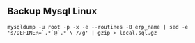 Backup Mysql Linux
---------------------

``
mysqldump -u root -p -x -e --routines -B erp_name | sed -e 's/DEFINER=`.*`@`.*`\ //g' | gzip > local.sql.gz
``

